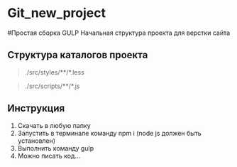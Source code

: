 # Git_new_project
#Простая сборка GULP
 Начальная структура проекта для верстки сайта

 ## Структура каталогов проекта
 >./src/styles/\*\*/\*.less
 
 >./src/scripts/\*\*/\*.js

 ## Инструкция
1. Скачать в любую папку
2. Запустить в терминале команду npm i (node js должен быть установлен)
3. Выполнить команду gulp
4. Можно писать код...